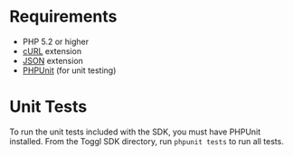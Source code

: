 # Requirements #

* PHP 5.2 or higher
* [cURL](http://us.php.net/manual/en/book.curl.php) extension
* [JSON](http://us.php.net/manual/en/book.json.php) extension
* [PHPUnit](http://www.phpunit.de/) (for unit testing)

# Unit Tests #

To run the unit tests included with the SDK, you must have PHPUnit installed.
From the Toggl SDK directory, run `phpunit tests` to run all tests.
